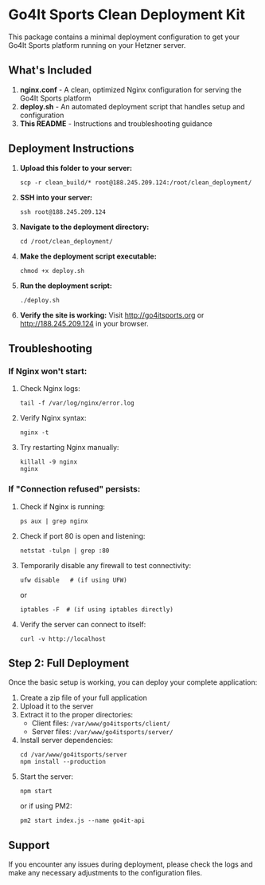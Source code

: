 # Go4It Sports Clean Deployment Kit

This package contains a minimal deployment configuration to get your Go4It Sports platform running on your Hetzner server.

## What's Included

1. **nginx.conf** - A clean, optimized Nginx configuration for serving the Go4It Sports platform
2. **deploy.sh** - An automated deployment script that handles setup and configuration
3. **This README** - Instructions and troubleshooting guidance

## Deployment Instructions

1. **Upload this folder to your server:**
   ```
   scp -r clean_build/* root@188.245.209.124:/root/clean_deployment/
   ```

2. **SSH into your server:**
   ```
   ssh root@188.245.209.124
   ```

3. **Navigate to the deployment directory:**
   ```
   cd /root/clean_deployment/
   ```

4. **Make the deployment script executable:**
   ```
   chmod +x deploy.sh
   ```

5. **Run the deployment script:**
   ```
   ./deploy.sh
   ```

6. **Verify the site is working:**
   Visit http://go4itsports.org or http://188.245.209.124 in your browser.

## Troubleshooting

### If Nginx won't start:

1. Check Nginx logs:
   ```
   tail -f /var/log/nginx/error.log
   ```

2. Verify Nginx syntax:
   ```
   nginx -t
   ```

3. Try restarting Nginx manually:
   ```
   killall -9 nginx
   nginx
   ```

### If "Connection refused" persists:

1. Check if Nginx is running:
   ```
   ps aux | grep nginx
   ```

2. Check if port 80 is open and listening:
   ```
   netstat -tulpn | grep :80
   ```

3. Temporarily disable any firewall to test connectivity:
   ```
   ufw disable   # (if using UFW)
   ```
   or
   ```
   iptables -F  # (if using iptables directly)
   ```

4. Verify the server can connect to itself:
   ```
   curl -v http://localhost
   ```

## Step 2: Full Deployment

Once the basic setup is working, you can deploy your complete application:

1. Create a zip file of your full application
2. Upload it to the server
3. Extract it to the proper directories:
   - Client files: `/var/www/go4itsports/client/`
   - Server files: `/var/www/go4itsports/server/`
4. Install server dependencies:
   ```
   cd /var/www/go4itsports/server
   npm install --production
   ```
5. Start the server:
   ```
   npm start
   ```
   or if using PM2:
   ```
   pm2 start index.js --name go4it-api
   ```

## Support

If you encounter any issues during deployment, please check the logs and make any necessary adjustments to the configuration files.
